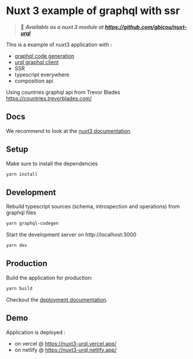 # Nuxt 3 example of graphql with ssr

> :electric_plug: ***Available as a nuxt 3 module at https://github.com/gbicou/nuxt-urql***

This is a example of nuxt3 application with :

* [graphql code generation](https://www.graphql-code-generator.com/)
* [urql graphql client](https://formidable.com/open-source/urql/)
* SSR
* typescript everywhere
* composition api

Using countries graphql api from Trevor Blades https://countries.trevorblades.com/

## Docs

We recommend to look at the [nuxt3 documentation](http://v3.nuxtjs.org).

## Setup

Make sure to install the dependencies

```bash
yarn install
```

## Development

Rebuild typescript sources (schema, introspection and operations) from graphql files

```bash
yarn graphql-codegen
```

Start the development server on http://localhost:3000

```bash
yarn dev
```

## Production

Build the application for production:

```bash
yarn build
```

Checkout the [deployment documentation](https://v3.nuxtjs.org/docs/deployment).

## Demo

Application is deployed :

* on vercel @ https://nuxt3-urql.vercel.app/
* on netlify @ https://nuxt3-urql.netlify.app/



